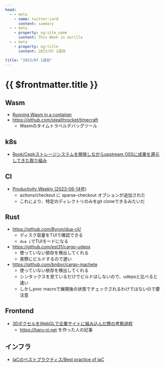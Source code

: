 ```yaml
---
head:
  - - meta
    - name: twitter:card
      content: summary
  - - meta
    - property: og:site_name
      content: This Week in Gorilla
  - - meta
    - property: og:title
      content: 2023/07 1週目

title: "2023/07 1週目"
---
```


# {{ $frontmatter.title }}

## Wasm
- [Running Wasm in a container](https://medium.com/google-cloud/running-wasm-in-a-container-a3c1600743b5)
- https://github.com/stealthrocket/timecraft
	- Wasmのタイムトラベルデバッグツール

## k8s
- [Rook/Cephストレージシステムを開発しながらupstream OSSに成果を還元してきた取り組み](https://cloudnativedays.jp/cndt2022/talks/1525)

## CI
- [Productivity Weekly (2023-06-14号)](https://zenn.dev/cybozu_ept/articles/productivity-weekly-20230614#release-v3.5.3-%C2%B7-actions%2Fcheckout)
	- actions/checkout に sparse-checkout オプションが追加された
	- これにより、特定のディレクトリのみをgit cloneできるみたいだ

## Rust
- https://github.com/Byron/dua-cli/
	- ディスク容量をTUIで確認できる
	- `dua i`でTUIモードになる
- https://github.com/est31/cargo-udeps
	- 使っていない依存を検出してくれる
	- 実際にビルドするので遅い
- https://github.com/bnjbvr/cargo-machete
	- 使っていない依存を検出してくれる
	- シンタックスを見ているだけでビルドはしないので、udepsと比べると速い
	- しかしproc macroで展開後の状態でチェックされるわけではないので要注意

## Frontend
- [3DボクセルをWebGLで企業サイトに組み込んだ際の考察過程](https://zenn.dev/gonshi_com/articles/01c74e7061f93f)
	- https://haru-ni.net を作った人の記事

## インフラ
- [IaCのベストプラクティス/Best practice of IaC](https://speakerdeck.com/oracle4engineer/best-practice-of-iac)
